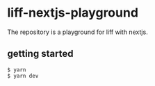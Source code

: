 # liff-nextjs-playground

The repository is a playground for liff with nextjs.

## getting started

```shell
$ yarn
$ yarn dev
```